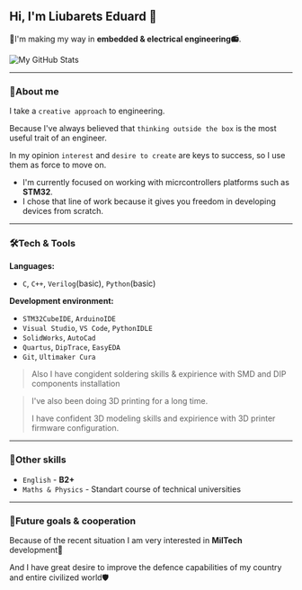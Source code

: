 ## Hi, I'm Liubarets Eduard 👋
🚀I'm making my way in **embedded & electrical engineering📻**.

![My GitHub Stats](https://github-readme-stats.vercel.app/api?username=edlyubarets&show_icons=true&theme=radical) 

---
### 🔬About me
I take a `creative approach` to engineering.

Because I've always believed that `thinking outside the box` is the most useful trait of an engineer.

In my opinion `interest` and `desire to create` are keys to success, so I use them as force to move on.

- I'm currently focused on working with micrcontrollers platforms such as **STM32**.
- I chose that line of work because it gives you freedom in developing devices from scratch.
---
### 🛠️Tech & Tools
**Languages:**
  - `C`, `C++`, `Verilog`(basic), `Python`(basic)

**Development environment:**
  - `STM32CubeIDE`, `ArduinoIDE`
  - `Visual Studio`, `VS Code`, `PythonIDLE`
  - `SolidWorks`, `AutoCad`
  - `Quartus`, `DipTrace`, `EasyEDA`
  - `Git`, `Ultimaker Cura`

>Also I have congident soldering skills & expirience with SMD and DIP components installation

>I've also been doing 3D printing for a long time.
>
>I have confident 3D modeling skills and expirience with 3D printer firmware configuration.
---
### 🧩Other skills
- `English` - **B2+**
- `Maths & Physics` - Standart course of technical universities
---
### 🎯Future goals & cooperation
  Because of the recent situation I am very interested in **MilTech** development📡

  And I have great desire to improve the defence capabilities of my country and entire civilized world🛡️
